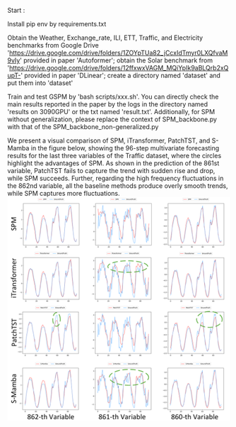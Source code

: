 Start :

Install pip env by requirements.txt

Obtain the Weather, Exchange_rate, ILI, ETT, Traffic, and Electricity benchmarks from Google Drive 'https://drive.google.com/drive/folders/1ZOYpTUa82_jCcxIdTmyr0LXQfvaM9vIy' provided in paper 'Autoformer'; obtain the Solar benchmark from 'https://drive.google.com/drive/folders/12ffxwxVAGM_MQiYpIk9aBLQrb2xQupT-' provided in paper 'DLinear'; create a directory named 'dataset' and put them into 'dataset'

Train and test GSPM by 'bash scripts/xxx.sh'. You can directly check the main results reported in the paper by the logs in the directory named 'results on 3090GPU' or the txt named 'result.txt'. Additionally, for SPM without generalization, please replace the context of SPM_backbone.py with that of the SPM_backbone_non-generalized.py

We present a visual comparison of SPM, iTransformer, PatchTST, and S-Mamba in the figure below, showing the 96-step multivariate forecasting results for the last three variables of the Traffic dataset, where the circles highlight the advantages of SPM. As shown in the prediction of the 861st variable, PatchTST fails to capture the trend with sudden rise and drop, while SPM succeeds. Further, regarding the high frequency fluctuations in the 862nd variable, all the baseline methods produce overly smooth trends, while SPM captures more fluctuations.
![show case](show-case.jpg)
